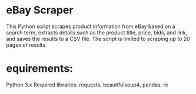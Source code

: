 # eBay Scraper
This Python script scrapes product information from eBay based on a search term, extracts details such as the product title, price, bids, and link, and saves the results to a CSV file. The script is limited to scraping up to 20 pages of results.
# equirements:
Python 3.x
Required libraries: requests, beautifulsoup4, pandas, re